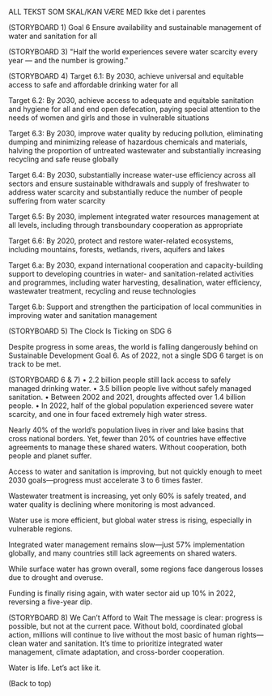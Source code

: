 ALL TEKST SOM SKAL/KAN VÆRE MED
Ikke det i parentes

(STORYBOARD 1)
Goal 6
Ensure availability and sustainable management of water and sanitation for all

(STORYBOARD 3)
"Half the world experiences severe water scarcity every year — and the number is growing."

(STORYBOARD 4)
Target 6.1: 
By 2030, achieve universal and equitable access to safe and affordable drinking water for all

Target 6.2:
By 2030, achieve access to adequate and equitable sanitation and hygiene for all and end open defecation, paying special attention to the needs of women and girls and those in vulnerable situations

Target 6.3:
By 2030, improve water quality by reducing pollution, eliminating dumping and minimizing release of hazardous chemicals and materials, halving the proportion of untreated wastewater and substantially increasing recycling and safe reuse globally

Target 6.4:
By 2030, substantially increase water-use efficiency across all sectors and ensure sustainable withdrawals and supply of freshwater to address water scarcity and substantially reduce the number of people suffering from water scarcity

Target 6.5:
By 2030, implement integrated water resources management at all levels, including through transboundary cooperation as appropriate

Target 6.6:
By 2020, protect and restore water-related ecosystems, including mountains, forests, wetlands, rivers, aquifers and lakes

Target 6.a:
By 2030, expand international cooperation and capacity-building support to developing countries in water- and sanitation-related activities and programmes, including water harvesting, desalination, water efficiency, wastewater treatment, recycling and reuse technologies

Target 6.b:
Support and strengthen the participation of local communities in improving water and sanitation management

(STORYBOARD 5)
The Clock Is Ticking on SDG 6 

Despite progress in some areas, the world is falling dangerously behind on Sustainable Development Goal 6. As of 2022, not a single SDG 6 target is on track to be met.

(STORYBOARD 6 & 7)
	• 2.2 billion people still lack access to safely managed drinking water.
	• 3.5 billion people live without safely managed sanitation.
	• Between 2002 and 2021, droughts affected over 1.4 billion people.
	• In 2022, half of the global population experienced severe water scarcity, and one in four faced extremely high water stress.

Nearly 40% of the world’s population lives in river and lake basins that cross national borders. Yet, fewer than 20% of countries have effective agreements to manage these shared waters. Without cooperation, both people and planet suffer.

Access to water and sanitation is improving, but not quickly enough to meet 2030 goals—progress must accelerate 3 to 6 times faster.

Wastewater treatment is increasing, yet only 60% is safely treated, and water quality is declining where monitoring is most advanced.

Water use is more efficient, but global water stress is rising, especially in vulnerable regions.

Integrated water management remains slow—just 57% implementation globally, and many countries still lack agreements on shared waters.

While surface water has grown overall, some regions face dangerous losses due to drought and overuse.

Funding is finally rising again, with water sector aid up 10% in 2022, reversing a five-year dip.

(STORYBOARD 8)
We Can’t Afford to Wait
The message is clear: progress is possible, but not at the current pace. Without bold, coordinated global action, millions will continue to live without the most basic of human rights—clean water and sanitation. It’s time to prioritize integrated water management, climate adaptation, and cross-border cooperation.

Water is life. Let’s act like it.

(Back to top)

